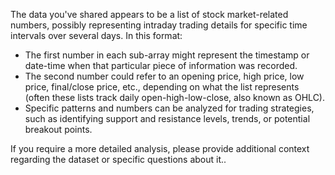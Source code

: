 The data you've shared appears to be a list of stock market-related numbers, possibly representing intraday trading details for specific time intervals over several days. In this format:

- The first number in each sub-array might represent the timestamp or date-time when that particular piece of information was recorded.
- The second number could refer to an opening price, high price, low price, final/close price, etc., depending on what the list represents (often these lists track daily open-high-low-close, also known as OHLC).
- Specific patterns and numbers can be analyzed for trading strategies, such as identifying support and resistance levels, trends, or potential breakout points.

If you require a more detailed analysis, please provide additional context regarding the dataset or specific questions about it..
